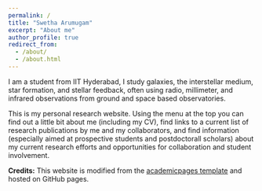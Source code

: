 ```yaml
---
permalink: /
title: "Swetha Arumugam"
excerpt: "About me"
author_profile: true
redirect_from: 
  - /about/
  - /about.html
---
```


I am a student from IIT Hyderabad, I study galaxies, the interstellar medium, star formation, and stellar feedback, often using radio, millimeter, and infrared observations from ground and space based observatories. 

This is my personal research website. Using the menu at the top you can find out a little bit about me (including my CV), find links to a current list of research publications by me and my collaborators, and find information (especially aimed at prospective students and postdoctorall scholars) about my current research efforts and opportunities for collaboration and student involvement.

**Credits:** This website is modified from the [academicpages template](https://github.com/academicpages/academicpages.github.io) and hosted on GitHub pages.
